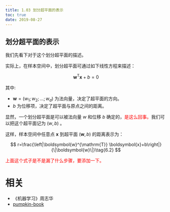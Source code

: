 ```yaml
---
title: 1.03 划分超平面的表示
toc: true
date: 2019-08-27
---
```


## 划分超平面的表示

我们先看下对于这个划分超平面的描述。

实际上，在样本空间中，划分超平面可通过如下线性方程来描述：

$$
\boldsymbol{w}^{\mathrm{T}} \boldsymbol{x}+b=0\tag{6.1}
$$

其中:

- $\boldsymbol{w}=\left(w_{1} ; w_{2} ; \ldots ; w_{d}\right)$ 为法向量，决定了超平面的方向。
- $b$ 为位移项，决定了超平面与原点之间的距离。

显然，一个划分超平面是可以被法向量 $w$ 和位移 $b$ 确定的，<span style="color:red;">是这么回事。</span>我们可以把这个超平面记为 $(w,b)$ 。

这样，样本空间中任意点 $\boldsymbol{x}$ 到超平面 $(\boldsymbol{w}, b)$ 的距离表示为：

$$
r=\frac{\left|\boldsymbol{w}^{\mathrm{T}} \boldsymbol{x}+b\right|}{\|\boldsymbol{w}\|}\tag{6.2}
$$

<span style="color:red;">上面这个式子是不是漏了什么步骤，要添加一下。</span>








# 相关


- 《机器学习》周志华
- [pumpkin-book](https://github.com/datawhalechina/pumpkin-book)
